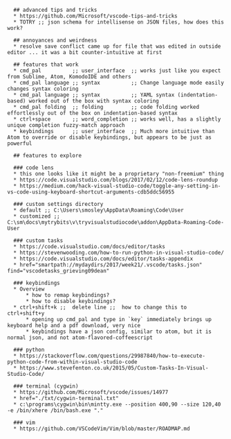       ## advanced tips and tricks
      * https://github.com/Microsoft/vscode-tips-and-tricks
      * TOTRY ;; json schema for intellisense on JSON files, how does this work?
      
      ## annoyances and weirdness
      * resolve save conflict came up for file that was edited in outside editor ... it was a bit counter-intuitive at first
      
      ## features that work
      * cmd_pal          ;; user_interface  ;; works just like you expect from Sublime, Atom, KomodoIDE and others
      * cmd_pal language ;; syntax          ;; Change language mode easily changes syntax coloring
      * cmd_pal language ;; syntax          ;; YAML syntax (indentation-based) worked out of the box with syntax coloring
      * cmd_pal folding  ;; folding         ;; code folding worked effortlessly out of the box on indentation-based syntax           
      * ctrl+space       ;; word_completion ;; works well, has a slightly unique completion fuzzy-match approach
      * keybindings      ;; user_interface  ;; Much more intuitive than Atom to override or disable keybindings, but appears to be just as powerful
      
      ## features to explore
      
      ### code lens
      * this one looks like it might be a proprietary "non-freemium" thing
      * https://code.visualstudio.com/blogs/2017/02/12/code-lens-roundup
      * https://medium.com/hack-visual-studio-code/toggle-any-setting-in-vs-code-using-keyboard-shortcut-arguments-cdb5ddc56955
      
      ### custom settings directory
      * default ;; C:\Users\smosley\AppData\Roaming\Code\User
      * customized ;; C:\sm\docs\mytrybits\v\tryvisualstudiocode\addon\AppData-Roaming-Code-User

      ### custom tasks
      * https://code.visualstudio.com/docs/editor/tasks
      * https://stevenwooding.com/how-to-run-python-in-visual-studio-code/
      * https://code.visualstudio.com/docs/editor/tasks-appendix
      * href="smartpath://mydaydirs/2017/week21/.vscode/tasks.json" find="vscodetasks_grieving09dean"
      
      ### keybindings
      * Overview
          * how to remap keybindings?
          * how to disable keybindings?      
      * ctrl+shift+k ;;  delete line ;;  how to change this to ctrl+shift+y
          * opening up cmd_pal and type in `key` immediately brings up keyboard help and a pdf download, very nice
          * keybindings have a json config, similar to atom, but it is normal json, and not atom-flavored-coffeescript
          
      ### python
      * https://stackoverflow.com/questions/29987840/how-to-execute-python-code-from-within-visual-studio-code
      * https://www.stevefenton.co.uk/2015/05/Custom-Tasks-In-Visual-Studio-Code/
      
      ### terminal (cygwin)
      * https://github.com/Microsoft/vscode/issues/14977
      * href="./txt/cygwin-terminal.txt"
      * c:\programs\cygwin\bin\mintty.exe --position 400,90 --size 120,40 -e /bin/xhere /bin/bash.exe "."

      ### vim
      * https://github.com/VSCodeVim/Vim/blob/master/ROADMAP.md
